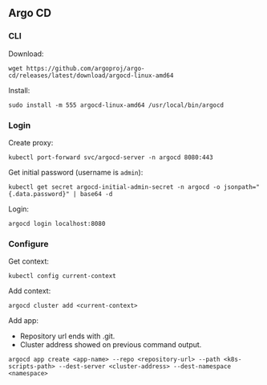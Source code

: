 ## Argo CD

### CLI

Download:

```
wget https://github.com/argoproj/argo-cd/releases/latest/download/argocd-linux-amd64
```

Install:

```
sudo install -m 555 argocd-linux-amd64 /usr/local/bin/argocd
```

### Login

Create proxy:

```
kubectl port-forward svc/argocd-server -n argocd 8080:443
```

Get initial password (username is `admin`):

```
kubectl get secret argocd-initial-admin-secret -n argocd -o jsonpath="{.data.password}" | base64 -d
```

Login:

```
argocd login localhost:8080
```

### Configure

Get context:

```
kubectl config current-context
```

Add context:

```
argocd cluster add <current-context>
```

Add app:

- Repository url ends with .git.
- Cluster address showed on previous command output.

```
argocd app create <app-name> --repo <repository-url> --path <k8s-scripts-path> --dest-server <cluster-address> --dest-namespace <namespace>
```
